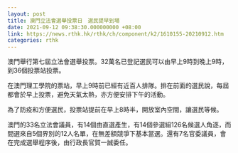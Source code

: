 ```yaml
---
layout: post
title: 澳門立法會選舉投票日　選民提早到場
date: 2021-09-12 09:38:30.000000000 +08:00
link: https://news.rthk.hk/rthk/ch/component/k2/1610155-20210912.htm
categories: rthk
---
```


澳門舉行第七屆立法會選舉投票。32萬名已登記選民可以由早上9時到晚上9時，到36個投票站投票。

在澳門理工學院的票站，早上9時前已經有近百人排隊。排在前面的選民說，每屆都會於早上投票，避免天氣太熱，亦方便安排下午的活動。

為了防疫和方便選民，投票站提前在早上8時半，開放室內空間，讓選民等候。

澳門的33名立法會議員，有14個由直選產生，有14個參選組126名候選人角逐，而間選來自5個界別的12人名單，在無差額競爭下基本當選。還有7名官委議員，會在完成選舉程序後，由行政長官賀一誠委任。
